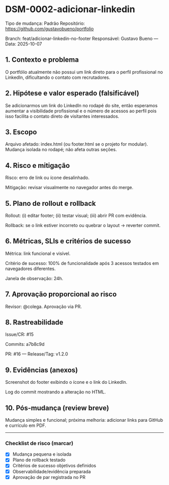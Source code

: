# DSM-0002-adicionar-linkedin

Tipo de mudança: Padrão
Repositório: https://github.com/gustavobueno/portfolio

Branch: feat/adicionar-linkedin-no-footer
Responsável: Gustavo Bueno — Data: 2025-10-07

## 1. Contexto e problema

O portfólio atualmente não possui um link direto para o perfil profissional no LinkedIn, dificultando o contato com recrutadores.

## 2. Hipótese e valor esperado (falsificável)

Se adicionarmos um link do LinkedIn no rodapé do site, então esperamos aumentar a visibilidade profissional e o número de acessos ao perfil pois isso facilita o contato direto de visitantes interessados.

## 3. Escopo

Arquivo afetado: index.html (ou footer.html se o projeto for modular).
Mudança isolada no rodapé; não afeta outras seções.

## 4. Risco e mitigação

Risco: erro de link ou ícone desalinhado.

Mitigação: revisar visualmente no navegador antes do merge.

## 5. Plano de rollout e rollback

Rollout: (i) editar footer; (ii) testar visual; (iii) abrir PR com evidência.

Rollback: se o link estiver incorreto ou quebrar o layout → reverter commit.

## 6. Métricas, SLIs e critérios de sucesso

Métrica: link funcional e visível.

Critério de sucesso: 100% de funcionalidade após 3 acessos testados em navegadores diferentes.

Janela de observação: 24h.

## 7. Aprovação proporcional ao risco

Revisor: @colega. Aprovação via PR.

## 8. Rastreabilidade

Issue/CR: #15

Commits: a7b8c9d

PR: #16 — Release/Tag: v1.2.0

## 9. Evidências (anexos)

Screenshot do footer exibindo o ícone e o link do LinkedIn.

Log do commit mostrando a alteração no HTML.

## 10. Pós-mudança (review breve)

Mudança simples e funcional; próxima melhoria: adicionar links para GitHub e currículo em PDF.

---

### Checklist de risco (marcar)
- [X] Mudança pequena e isolada  
- [X] Plano de rollback testado  
- [X] Critérios de sucesso objetivos definidos  
- [X] Observabilidade/evidência preparada  
- [X] Aprovação de par registrada no PR